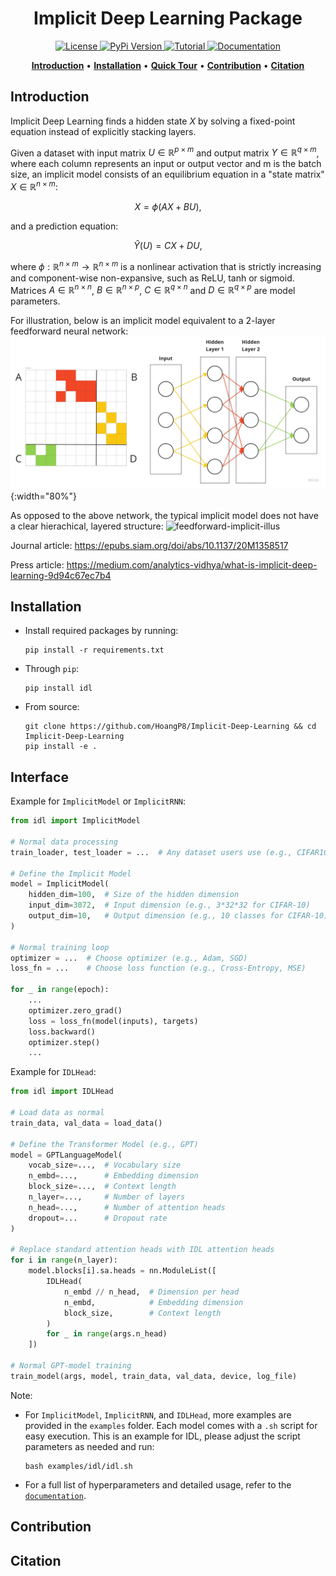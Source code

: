 <div align="center">
  <h1>Implicit Deep Learning Package</h1>
</div>

<p align="center">
  <a href="LICENSE">
    <img src="https://img.shields.io/badge/license-MIT-blue.svg" alt="License" height="20" style="border: none;">
  </a>
  <a href="https://pypi.org/project/torchcam/">
    <img src="https://img.shields.io/pypi/v/torchcam.svg?logo=PyPI&logoColor=fff&style=flat-square&label=PyPI" alt="PyPi Version" style="border: none;">
  </a>
  <a href="https://colab.research.google.com/github/frgfm/notebooks/blob/main/torch-cam/quicktour.ipynb">
    <img src="https://colab.research.google.com/assets/colab-badge.svg" alt="Tutorial" style="border: none;">
  </a>
  <a href="https://frgfm.github.io/torch-cam">
    <img src="https://img.shields.io/github/actions/workflow/status/frgfm/torch-cam/page-build.yml?branch=main&label=Documentation&logo=read-the-docs&logoColor=white&style=flat-square" alt="Documentation" style="border: none;">
  </a>
</p>

<p align="center">
  <a href="https://torchdeq.readthedocs.io/en/latest/get_started.html"><b>Introduction</b></a> 
  • 
  <a href="https://colab.research.google.com/drive/12HiUnde7qLadeZGGtt7FITnSnbUmJr-I?usp=sharing"><b>Installation</b></a> 
  •
  <a href="https://torchdeq.readthedocs.io/en/latest/deq-zoo/model.html"><b>Quick Tour</b></a>
  •
  <a href="TODO.md"><b>Contribution</b></a> 
  • 
  <a href="README.md#citation"><b>Citation</b></a>
</p>


## Introduction
Implicit Deep Learning finds a hidden state $X$ by solving a fixed-point equation instead of explicitly stacking layers.

Given a dataset with input matrix $U \in \mathbb{R}^{p\times m}$ and output matrix $Y \in \mathbb{R}^{q\times m}$, where each column represents an input or output vector and m is the batch size, an implicit model consists of an equilibrium equation in a "state matrix" $X \in \mathbb{R}^{n\times m}$:

$$X = \phi (AX + BU),$$

and a prediction equation:

$$\hat{Y}(U) = CX + DU,$$

where $\phi: \mathbb{R}^{n\times m} \to \mathbb{R}^{n\times m}$ is a nonlinear activation that is strictly increasing and component-wise non-expansive, such as ReLU, tanh or sigmoid. Matrices $A\in \mathbb{R}^{n\times n}$, $B\in \mathbb{R}^{n\times p}$, $C\in \mathbb{R}^{q\times n}$ and $D\in \mathbb{R}^{q\times p}$ are model parameters.

For illustration, below is an implicit model equivalent to a 2-layer feedforward neural network: 
![feedforward-implicit-illus](https://github.com/alicia-tsai/implicit-deep-learning/blob/main/figures/ff-illus.jpg){:width="80%"}

As opposed to the above network, the typical implicit model does not have a clear hierachical, layered structure:
![feedforward-implicit-illus](https://github.com/alicia-tsaiL/implicit-deep-learning/blob/main/figures/im-illus.jpg)

Journal article: https://epubs.siam.org/doi/abs/10.1137/20M1358517

Press article: https://medium.com/analytics-vidhya/what-is-implicit-deep-learning-9d94c67ec7b4

## Installation
- Install required packages by running:
  ```
  pip install -r requirements.txt
  ```
- Through `pip`:
  ```
  pip install idl
  ```
- From source:
  ```
  git clone https://github.com/HoangP8/Implicit-Deep-Learning && cd Implicit-Deep-Learning
  pip install -e .
  ```

## Interface

Example for `ImplicitModel` or ``ImplicitRNN``:

```python
from idl import ImplicitModel

# Normal data processing
train_loader, test_loader = ...  # Any dataset users use (e.g., CIFAR10, time-series, ...)

# Define the Implicit Model
model = ImplicitModel(
    hidden_dim=100,  # Size of the hidden dimension
    input_dim=3072,  # Input dimension (e.g., 3*32*32 for CIFAR-10)
    output_dim=10,   # Output dimension (e.g., 10 classes for CIFAR-10)
)

# Normal training loop
optimizer = ...  # Choose optimizer (e.g., Adam, SGD)
loss_fn = ...    # Choose loss function (e.g., Cross-Entropy, MSE)

for _ in range(epoch): 
    ...
    optimizer.zero_grad()
    loss = loss_fn(model(inputs), targets) 
    loss.backward()  
    optimizer.step()  
    ...
```



Example for `IDLHead`:
```python
from idl import IDLHead

# Load data as normal
train_data, val_data = load_data()

# Define the Transformer Model (e.g., GPT)
model = GPTLanguageModel(
    vocab_size=...,  # Vocabulary size
    n_embd=...,      # Embedding dimension
    block_size=...,  # Context length
    n_layer=...,     # Number of layers
    n_head=...,      # Number of attention heads
    dropout=...      # Dropout rate
)

# Replace standard attention heads with IDL attention heads
for i in range(n_layer):
    model.blocks[i].sa.heads = nn.ModuleList([
        IDLHead(
            n_embd // n_head,  # Dimension per head
            n_embd,            # Embedding dimension
            block_size,        # Context length
        ) 
        for _ in range(args.n_head)
    ])

# Normal GPT-model training
train_model(args, model, train_data, val_data, device, log_file)
```

Note:
- For `ImplicitModel`, `ImplicitRNN`, and `IDLHead`, more examples are provided in the `examples` folder. Each model comes with a `.sh` script for easy execution. This is an example for IDL, please adjust the script parameters as needed and run:
  ```
  bash examples/idl/idl.sh
  ```
- For a full list of hyperparameters and detailed usage, refer to the [`documentation`](https://www.youtube.com/).

## Contribution

## Citation
